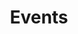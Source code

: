 ---
title: "Events"
description: "Events organized by us since 2015"
featured_image: "1_EpefBzy8RH3eBtb8f_2T2g.png"
---